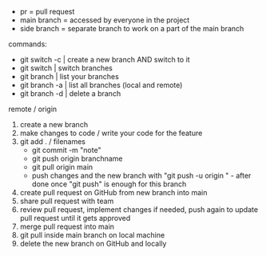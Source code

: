 - pr = pull request
- main branch = accessed by everyone in the project
- side branch = separate branch to work on a part of the main branch

commands:

- git switch -c <branchname> | create a new branch AND switch to it
- git switch <branchname> | switch branches
- git branch | list your branches
- git branch -a | list all branches (local and remote)
- git branch -d <branchname> | delete a branch

remote / origin

1. create a new branch
2. make changes to code / write your code for the feature
3. git add . / filenames
   - git commit -m "note"
   - git push origin branchname
   - git pull origin main
   - push changes and the new branch with "git push -u origin <branchname>" - after done once "git push" is enough for this branch
4. create pull request on GitHub from new branch into main
5. share pull request with team
6. review pull request, implement changes if needed, push again to update pull request until it gets approved
7. merge pull request into main
8. git pull inside main branch on local machine
9. delete the new branch on GitHub and locally
